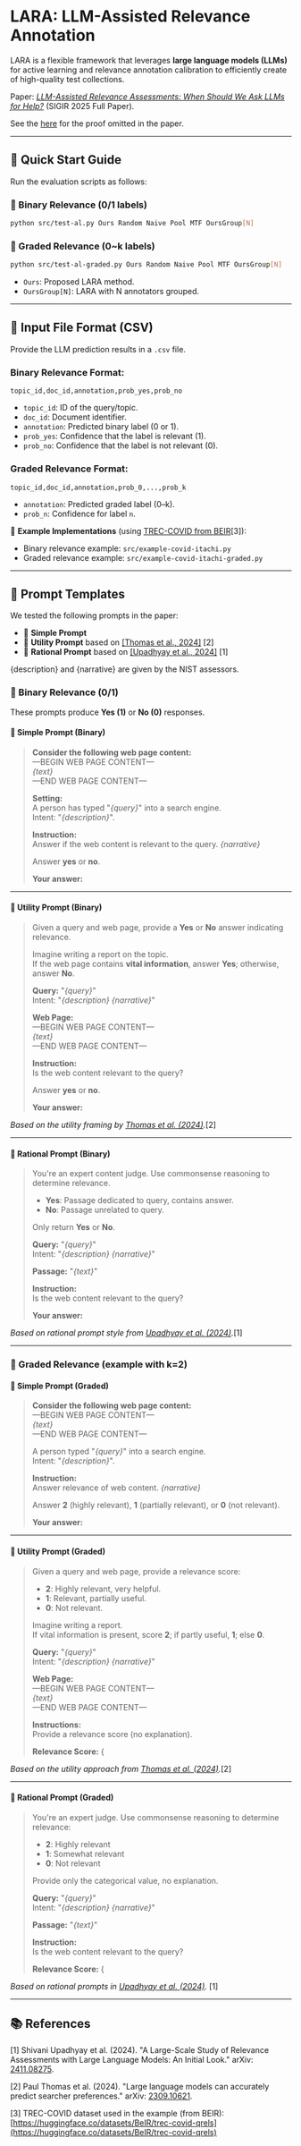 # LARA: LLM-Assisted Relevance Annotation

LARA is a flexible framework that leverages **large language models (LLMs)** for active learning and relevance annotation calibration to efficiently create of high-quality test collections.

Paper: [_LLM-Assisted Relevance Assessments: When Should We Ask LLMs for Help?_](https://arxiv.org/abs/2411.06877) (SIGIR 2025 Full Paper).

See the [here](docs/proof.md) for the proof omitted in the paper.

---

## 🚀 Quick Start Guide

Run the evaluation scripts as follows:

### 🔹 Binary Relevance (0/1 labels)

```bash
python src/test-al.py Ours Random Naive Pool MTF OursGroup[N]
```

### 🔸 Graded Relevance (0~k labels)

```bash
python src/test-al-graded.py Ours Random Naive Pool MTF OursGroup[N]
```

- `Ours`: Proposed LARA method.
- `OursGroup[N]`: LARA with N annotators grouped.

---

## 📂 Input File Format (CSV)

Provide the LLM prediction results in a `.csv` file.

### Binary Relevance Format:

```csv
topic_id,doc_id,annotation,prob_yes,prob_no
```

- `topic_id`: ID of the query/topic.
- `doc_id`: Document identifier.
- `annotation`: Predicted binary label (0 or 1).
- `prob_yes`: Confidence that the label is relevant (1).
- `prob_no`: Confidence that the label is not relevant (0).

### Graded Relevance Format:

```csv
topic_id,doc_id,annotation,prob_0,...,prob_k
```

- `annotation`: Predicted graded label (0–k).
- `prob_n`: Confidence for label `n`.

📌 **Example Implementations** (using [TREC-COVID from BEIR](https://huggingface.co/datasets/BeIR/trec-covid-qrels)[3]):

- Binary relevance example: `src/example-covid-itachi.py`
- Graded relevance example: `src/example-covid-itachi-graded.py`

---

## 📝 Prompt Templates

We tested the following prompts in the paper:
- 📘 **Simple Prompt**
- 🔧 **Utility Prompt** based on [[Thomas et al., 2024]](https://arxiv.org/abs/2309.10621) [2]
- 📙 **Rational Prompt** based on [[Upadhyay et al., 2024]](https://arxiv.org/abs/2411.08275) [1]

{description} and {narrative} are given by the NIST assessors.

### 🔹 Binary Relevance (0/1)

These prompts produce **Yes (1)** or **No (0)** responses.

#### 📘 **Simple Prompt (Binary)**

> **Consider the following web page content:**  
> —BEGIN WEB PAGE CONTENT—  
> *{text}*  
> —END WEB PAGE CONTENT—  
>
> **Setting:**  
> A person has typed "*{query}*" into a search engine.  
> Intent: "*{description}*".  
>
> **Instruction:**  
> Answer if the web content is relevant to the query. *{narrative}*  
>
> Answer **yes** or **no**.  
>
> **Your answer:**

---

#### 🔧 **Utility Prompt (Binary)**

> Given a query and web page, provide a **Yes** or **No** answer indicating relevance.
>
> Imagine writing a report on the topic.  
> If the web page contains **vital information**, answer **Yes**; otherwise, answer **No**.
>
> **Query:** "*{query}*"  
> Intent: "*{description} {narrative}*"
>
> **Web Page:**  
> —BEGIN WEB PAGE CONTENT—  
> *{text}*  
> —END WEB PAGE CONTENT—
>
> **Instruction:**  
> Is the web content relevant to the query?
>
> Answer **yes** or **no**.  
>
> **Your answer:**

*Based on the utility framing by [Thomas et al. (2024)](https://arxiv.org/abs/2309.10621).*[2]

---

#### 📙 **Rational Prompt (Binary)**

> You're an expert content judge. Use commonsense reasoning to determine relevance.
>
> - **Yes**: Passage dedicated to query, contains answer.  
> - **No**: Passage unrelated to query.
>
> Only return **Yes** or **No**.
>
> **Query:** "*{query}*"  
> Intent: "*{description} {narrative}*"
>
> **Passage:** "*{text}*"
>
> **Instruction:**  
> Is the web content relevant to the query?
>
> **Your answer:**

*Based on rational prompt style from [Upadhyay et al. (2024)](https://arxiv.org/abs/2411.08275).*[1]

---

### 🔸 Graded Relevance (example with k=2)

#### 📘 **Simple Prompt (Graded)**

> **Consider the following web page content:**  
> —BEGIN WEB PAGE CONTENT—  
> *{text}*  
> —END WEB PAGE CONTENT—  
>
> A person typed "*{query}*" into a search engine.  
> Intent: "*{description}*".
>
> **Instruction:**  
> Answer relevance of web content. *{narrative}*  
>
> Answer **2** (highly relevant), **1** (partially relevant), or **0** (not relevant).  
>
> **Your answer:**

---

#### 🔧 **Utility Prompt (Graded)**

> Given a query and web page, provide a relevance score:
>
> - **2**: Highly relevant, very helpful.
> - **1**: Relevant, partially useful.
> - **0**: Not relevant.
>
> Imagine writing a report.  
> If vital information is present, score **2**; if partly useful, **1**; else **0**.
>
> **Query:** "*{query}*"  
> Intent: "*{description} {narrative}*"
>
> **Web Page:**  
> —BEGIN WEB PAGE CONTENT—  
> *{text}*  
> —END WEB PAGE CONTENT—
>
> **Instructions:**  
> Provide a relevance score (no explanation).  
>
> **Relevance Score:** {

*Based on the utility approach from [Thomas et al. (2024)](https://arxiv.org/abs/2309.10621).*[2]

---

#### 📙 **Rational Prompt (Graded)**

> You're an expert judge. Use commonsense reasoning to determine relevance:
>
> - **2**: Highly relevant
> - **1**: Somewhat relevant
> - **0**: Not relevant
>
> Provide only the categorical value, no explanation.
>
> **Query:** "*{query}*"  
> Intent: "*{description} {narrative}*"
>
> **Passage:** "*{text}*"
>
> **Instruction:**  
> Is the web content relevant to the query?
>
> **Relevance Score:** {

*Based on rational prompts in [Upadhyay et al. (2024)](https://arxiv.org/abs/2411.08275).* [1]

---

## 📚 References

[1] Shivani Upadhyay et al. (2024). "A Large-Scale Study of Relevance Assessments with Large Language Models: An Initial Look." arXiv: [2411.08275](https://arxiv.org/abs/2411.08275).
 
[2] Paul Thomas et al. (2024). "Large language models can accurately predict searcher preferences." arXiv: [2309.10621](https://arxiv.org/abs/2309.10621).

[3] TREC-COVID dataset used in the example (from BEIR):  [https://huggingface.co/datasets/BeIR/trec-covid-qrels](https://huggingface.co/datasets/BeIR/trec-covid-qrels)
